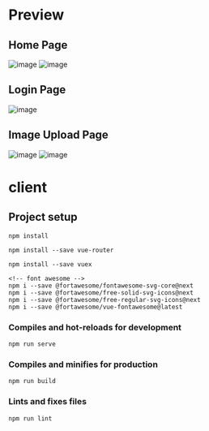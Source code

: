 # Preview

## Home Page
![image](https://user-images.githubusercontent.com/49024048/142772900-05dddbf4-8e6b-4926-bf81-fa8762b73f6f.png)
![image](https://user-images.githubusercontent.com/49024048/142772918-53406956-90f9-49b6-aa1b-662c52991b46.png)

## Login Page
![image](https://user-images.githubusercontent.com/49024048/142772932-a09d14a1-b9e9-4bb3-b7bc-9b749fb0315f.png)

## Image Upload Page
![image](https://user-images.githubusercontent.com/49024048/142772955-aaa89bb1-b8a0-482f-a588-817b3b7ecdfd.png)
![image](https://user-images.githubusercontent.com/49024048/142772971-305a1684-9078-450f-9024-69a475f6e7c9.png)



# client

## Project setup
```
npm install

npm install --save vue-router

npm install --save vuex

<!-- font awesome -->
npm i --save @fortawesome/fontawesome-svg-core@next
npm i --save @fortawesome/free-solid-svg-icons@next
npm i --save @fortawesome/free-regular-svg-icons@next
npm i --save @fortawesome/vue-fontawesome@latest
```

### Compiles and hot-reloads for development
```
npm run serve
```

### Compiles and minifies for production
```
npm run build
```

### Lints and fixes files
```
npm run lint
```

